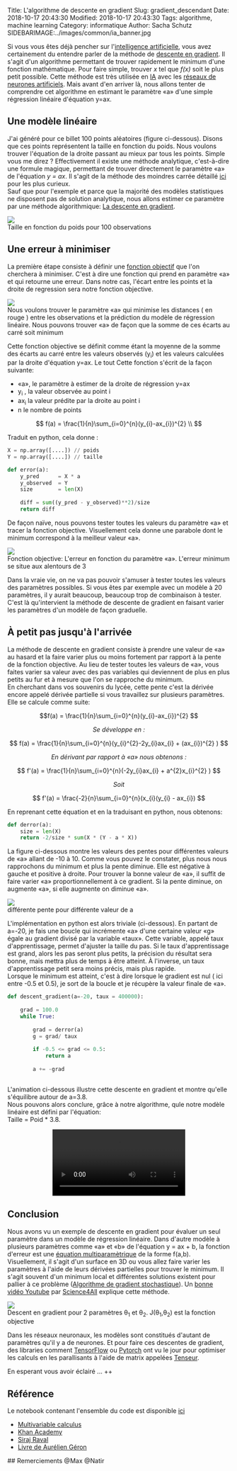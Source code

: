 Title: L'algorithme de descente en gradient
Slug: gradient_descendant
Date: 2018-10-17 20:43:30
Modified: 2018-10-17 20:43:30
Tags: algorithme, machine learning
Category: informatique
Author: Sacha Schutz
SIDEBARIMAGE:../images/common/ia_banner.jpg


Si vous vous êtes déjà pencher sur l'[intelligence artificielle](https://fr.wikipedia.org/wiki/Intelligence_artificielle), vous avez certainement du entendre parler de la méthode de [descente en gradient](https://fr.wikipedia.org/wiki/Algorithme_du_gradient). Il s'agit d'un algorithme permettant de trouver rapidement le minimum d'une fonction mathématique. Pour faire simple, trouver *x* tel que *f(x)*  soit le plus petit possible. 
Cette méthode est très utilisée en [IA](https://fr.wikipedia.org/wiki/Intelligence_artificielle) avec les [réseaux de neurones artificiels](https://fr.wikipedia.org/wiki/R%C3%A9seau_de_neurones_artificiels). Mais avant d'en arriver là, nous allons tenter de comprendre cet algorithme en estimant le paramètre «a» d'une simple régression linéaire d'équation y=ax.

## Une modèle linéaire 

J'ai généré pour ce billet 100 points aléatoires (figure ci-dessous). Disons que ces points représentent la taille en fonction du poids. Nous voulons trouver l'équation de la droite passant au mieux par tous les points. Simple vous me direz ? Effectivement il existe une méthode analytique, c'est-à-dire une formule magique, permettant de trouver directement le paramètre «a» de l'équation *y = ax*. Il s'agit de la méthode des moindres carrée détaillé [ici](https://fr.khanacademy.org/math/statistics-probability/describing-relationships-quantitative-data/more-on-regression/v/proof-part-1-minimizing-squared-error-to-regression-line) pour les plus curieux.  
Sauf que pour l'exemple et parce que la majorité des modèles statistiques ne disposent pas de solution analytique, nous allons estimer ce paramètre par une méthode algorithmique: [La descente en gradient](https://fr.wikipedia.org/wiki/Algorithme_du_gradient). 

<div class="figure">
    <img src="../images/gradient_descendant/observation.png" />      
    <div class="legend">Taille en fonction du poids pour 100 observations</div> </div>   

## Une erreur à minimiser 

La première étape consiste à définir une [fonction objectif](https://fr.wikipedia.org/wiki/Fonction_objectif) que l'on cherchera à minimiser. C'est à dire une fonction qui prend en paramètre «a» et qui retourne une erreur. Dans notre cas, l'écart entre les points et la droite de regression sera notre fonction objective.

<div class="figure">
    <img src="../images/gradient_descendant/less_square.png" />      
    <div class="legend">Nous voulons trouver le paramètre «a» qui minimise les distances ( en rouge ) entre les observations et la prédiction du modèle de régression linéaire. Nous pouvons trouver «a» de façon que la somme de ces écarts au carré soit minimum </div> </div>   

Cette fonction objective se définit comme étant la moyenne de la somme des écarts au carré entre les valeurs observés (y<sub>i</sub>) et les valeurs calculées par la droite d'équation y=ax. Le tout 
Cette fonction s'écrit de la façon suivante:

- «a», le paramètre à estimer de la droite de régression y=ax
- y<sub>i</sub> , la valeur observée au point i 
- ax<sub>i</sub> la valeur prédite par la droite au point i
- n le nombre de points

$$
f(a) = \frac{1}{n}\sum_{i=0}^{n}(y_{i}-ax_{i})^{2} \\
$$



Traduit en python, cela donne : 

```python
X = np.array([....]) // poids
Y = np.array([....]) // taille

def error(a):
    y_pred      = X * a 
    y_observed  = Y 
    size        = len(X)
    
    diff = sum((y_pred - y_observed)**2)/size
    return diff

```

De façon naïve, nous pouvons tester toutes les valeurs du paramètre «a» et tracer la fonction objective. Visuellement cela donne une parabole dont le minimum correspond à la meilleur valeur «a».

<div class="figure">
    <img src="../images/gradient_descendant/naif.png" />      
    <div class="legend">Fonction objective: L'erreur en fonction du paramètre «a». L'erreur minimum se situe aux alentours de 3</div> </div>   

Dans la vraie vie, on ne va  pas pouvoir s'amuser à tester toutes les valeurs des paramètres possibles. Si vous êtes par exemple avec un modèle à 20 paramètres, il y aurait beaucoup, beaucoup trop de combinaison à tester. C'est là qu'intervient la méthode de descente de gradient en faisant varier les paramètres d'un modèle de façon graduelle.

## À petit pas jusqu'à l'arrivée
La méthode de descente en gradient consiste à prendre une valeur de «a» au hasard et la faire varier plus ou moins fortement par rapport à la pente de la fonction objective. Au lieu de tester toutes les valeurs de «a», vous faites varier sa valeur avec des pas variables qui deviennent de plus en plus petits au fur et à mesure que l'on se rapproche du minimum.     
En cherchant dans vos souvenirs du lycée, cette pente c'est la dérivée encore appelé dérivée partielle si vous travaillez sur plusieurs paramètres. Elle se calcule comme suite: 

$$f(a) = \frac{1}{n}\sum_{i=0}^{n}(y_{i}-ax_{i})^{2} $$ 

<center> <em> Se développe en : </em> </center>

$$ f(a) = \frac{1}{n}\sum_{i=0}^{n}(y_{i}^{2}-2y_{i}ax_{i} + (ax_{i})^{2} ) $$ 

<center> <em> En dérivant par rapport à «a» nous obtenons : </em> </center>

$$ f'(a) = \frac{1}{n}\sum_{i=0}^{n}(-2y_{i}ax_{i} + a^{2}x_{i}^{2} ) $$ 

<center> <em> Soit </em> </center>

$$ f'(a) = \frac{-2}{n}\sum_{i=0}^{n}(x_{i}(y_{i} - ax_{i})  $$ 


En reprenant cette équation et en la traduisant en python, nous obtenons: 

```python
def derror(a):
    size = len(X)
    return -2/size * sum(X * (Y - a * X))
```

La figure ci-dessous montre les valeurs des pentes pour différentes valeurs de «a» allant de -10 à 10. Comme vous pouvez le constater, plus nous nous rapprochons du minimum et plus la pente diminue. Elle est négative à gauche et positive à droite. Pour trouver la bonne valeur de «a», il suffit de faire varier «a» proportionnellement à ce gradient. Si la pente diminue, on augmente «a», si elle augmente on diminue «a».

<div class="figure">
    <img src="../images/gradient_descendant/derivate.png" />      
    <div class="legend">différente pente pour différente valeur de a</div> </div>   

L'implémentation en python est alors triviale (ci-dessous). En partant de a=-20, je fais une boucle qui incrémente «a» d'une certaine valeur «g» égale au gradient divisé par la variable «taux». Cette variable, appelé taux d'apprentissage, permet d'ajuster la taille du pas. Si le taux d'apprentissage est grand, alors les pas seront plus petits, la précision du résultat sera bonne, mais mettra plus de temps à être atteint. À l'inverse, un taux d'apprentissage petit sera moins précis, mais plus rapide.     
Lorsque le minimum est atteint, c'est à dire lorsque le gradient est nul ( ici entre -0.5 et 0.5), je sort de la boucle et je récupère la valeur finale de «a».

```python
def descent_gradient(a=-20, taux = 400000):
    
    grad = 100.0 
    while True:
        
        grad = derror(a) 
        g = grad/ taux
        
        if -0.5 <= grad <= 0.5:
            return a
        
        a += -grad
        
```

L'animation ci-dessous illustre cette descente en gradient et montre qu'elle s'équilibre autour de a=3.8.     
Nous pouvons alors conclure, grâce à notre algorithme, qule notre modèle linéaire est défini par l'équation:      
Taille = Poid * 3.8.

<center>
<video controls>
  <source src="../images/gradient_descendant/gradient.mp4" type="video/mp4">

Your browser does not support the video tag.
</video>
</center>



## Conclusion 
Nous avons vu un exemple de descente en gradient pour évaluer un seul paramètre dans un modèle de régression linéaire. Dans d'autre modèle à plusieurs paramètres comme «a» et «b» de l'équation y = ax + b, la fonction d'erreur est une [équation multiparamètrique](https://www.khanacademy.org/math/multivariable-calculus) de la forme f(a,b).  Visuellement, il s'agit d'un surface en 3D ou vous allez faire varier les paramètres à l'aide de leurs dérivées partielles pour trouver le minimum. Il s'agit souvent d'un minimum local et différentes solutions existent pour pallier à ce problème ([Algorithme de gradient stochastique](https://fr.wikipedia.org/wiki/Algorithme_du_gradient_stochastique)). Un [bonne vidéo Youtube](https://www.youtube.com/watch?v=Q9-vDFvDdfg&t=612s) par [Science4All](https://www.youtube.com/channel/UC0NCbj8CxzeCGIF6sODJ-7A) explique cette méthode.

<div class="figure">
    <img src="../images/gradient_descendant/gradientDescent.jpg" />      
    <div class="legend">Descent en gradient pour 2 paramètres θ<sub>1</sub> et θ<sub>2</sub>. J(θ<sub>1</sub>,θ<sub>2</sub>) est la fonction objective </div> </div>   


Dans les réseaux neuronaux, les modèles sont constitués d'autant de paramètres qu'il y a de neurones. Et pour faire ces descentes de gradient, des libraries comment [TensorFlow](https://www.tensorflow.org/api_docs/python/tf/gradients) ou [Pytorch](https://pytorch.org/docs/stable/optim.html) ont vu le jour pour optimiser les calculs en les parallisants à l'aide de matrix appelées [Tenseur](https://fr.wikipedia.org/wiki/Tenseur).    

En esperant vous avoir éclairé ... ++  


## Référence
Le notebook contenant l'ensemble du code est disponible [ici](https://github.com/dridk/notebook/tree/master/gradient_descent)

- [Multivariable calculus](https://www.khanacademy.org/math/multivariable-calculus)
- [Khan Academy](https://www.youtube.com/watch?v=TEB2z7ZlRAw)
- [Siraj Raval](https://www.youtube.com/watch?v=nhqo0u1a6fw)
- [Livre de Aurélien Géron](https://www.dunod.com/livres-aurelien-geron)


## Remerciements
@Max
@Natir
